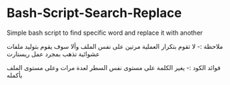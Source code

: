 # Bash-Script-Search-Replace
Simple bash script to find specific word and replace it with another

ملاحظة :- لا تقوم بتكرار العملية مرتين على نفس الملف وألا سوف يقوم بتوليد ملفات عشوائية تذهب بمجرد عمل ريستارت

فوائد الكود :- يغير الكلمة على مستوى نفس السطر لعدة مرات وعلى مستوى الملف بأكمله
